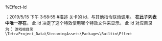 
%Effect-id

；2019/5/15 下午 3:58:55
#描述
关卡的 id，与其他指令联动调用。
**在此子列表中唯一存在**。
此 id 决定了这个特效使用哪个特效文件来显示。
此 id 对应目录为：
`游戏根目录\TetraProject_Data\StreamingAssets\Packages\Builtin\Effect`